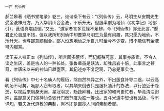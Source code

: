     一四 列仙传 

   郝兰皋著《晒书堂笔录》卷三，诙谐条下有云：“《列仙传》云，马明生从安期先生受金液神丹方，乃入华阴山合金液，不乐升天，但服半剂为地仙（《初学记》地部引）。此语真堪绝倒。”又云，“道家者言多荒怪不足辨，今《列仙传》亦无此言。”郝君正论自是不错，但以我所知列仙中却要算马明生为最有风趣，其只愿为地仙，不乐升天，也与鄙意颇相合，鄙人设想地仙之乐自儿时至今不少变，惜不能信有金液可内服耳。

   读王夫人校正本《列仙传》，所言固多荒怪，而记叙殊可喜，其事亦质素，不令人读之生厌，盖是古人的一种长处。张鲁辈虽是妖法，却胜吕岩十倍，此事言之甚奇，唯唐宋以来的神仙日趋堕落，其记述亦不复足观，乃总是事实也。

   看《列仙传》中七十名仙人的履历，除自然神异之外，不出服食补导二途，以云高明殆不可矣，唯鄙人窃有取者，以其颠来倒去只是服补脑汁的办法，以行迹近于隐逸，以视后来厕身天阙，星冠羽衣，趋跄拜舞，比出家的和尚更忙者，毕竟清浊迥殊，盖鄙意关门做神仙总较开门做节度为胜一筹也。五斗米道中想也有品级，今不详知，若夫近代道教的典制，岂不即是直抄人间的帝制者耶。

